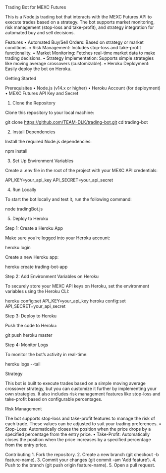 Trading Bot for MEXC Futures

This is a Node.js trading bot that interacts with the MEXC Futures API to execute trades based on a strategy. The bot supports market monitoring, risk management (stop-loss and take-profit), and strategy integration for automated buy and sell decisions.

Features
	•	Automated Buy/Sell Orders: Based on strategy or market conditions.
	•	Risk Management: Includes stop-loss and take-profit functionality.
	•	Market Monitoring: Fetches real-time market data to make trading decisions.
	•	Strategy Implementation: Supports simple strategies like moving average crossovers (customizable).
	•	Heroku Deployment: Easily deploy the bot on Heroku.

Getting Started

Prerequisites
	•	Node.js (v14.x or higher)
	•	Heroku Account (for deployment)
	•	MEXC Futures API Key and Secret

1. Clone the Repository

Clone this repository to your local machine:

git clone https://github.com/TEAM-DLK/trading-bot.git
cd trading-bot

2. Install Dependencies

Install the required Node.js dependencies:

npm install

3. Set Up Environment Variables

Create a .env file in the root of the project with your MEXC API credentials:

API_KEY=your_api_key
API_SECRET=your_api_secret

4. Run Locally

To start the bot locally and test it, run the following command:

node tradingBot.js

5. Deploy to Heroku

Step 1: Create a Heroku App

Make sure you’re logged into your Heroku account:

heroku login

Create a new Heroku app:

heroku create trading-bot-app

Step 2: Add Environment Variables on Heroku

To securely store your MEXC API keys on Heroku, set the environment variables using the Heroku CLI:

heroku config:set API_KEY=your_api_key
heroku config:set API_SECRET=your_api_secret

Step 3: Deploy to Heroku

Push the code to Heroku:

git push heroku master

Step 4: Monitor Logs

To monitor the bot’s activity in real-time:

heroku logs --tail

Strategy

This bot is built to execute trades based on a simple moving average crossover strategy, but you can customize it further by implementing your own strategies. It also includes risk management features like stop-loss and take-profit based on configurable percentages.

Risk Management

The bot supports stop-loss and take-profit features to manage the risk of each trade. These values can be adjusted to suit your trading preferences.
	•	Stop-Loss: Automatically closes the position when the price drops by a specified percentage from the entry price.
	•	Take-Profit: Automatically closes the position when the price increases by a specified percentage from the entry price.

Contributing
	1.	Fork the repository.
	2.	Create a new branch (git checkout -b feature-name).
	3.	Commit your changes (git commit -am 'Add feature').
	4.	Push to the branch (git push origin feature-name).
	5.	Open a pull request.
